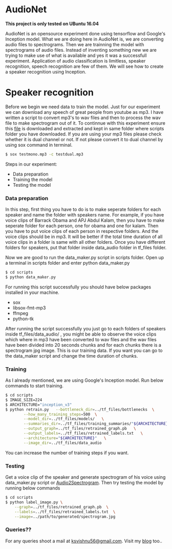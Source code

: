 # AudioNet

**This project is only tested on UBuntu 16.04**

AudioNet is an opensource experiment done using tensorflow and Google's Inception model. What we are doing here in 
AudioNet is, we are converting audio files to spectrograms. Then we are trainning the model with spectrograms of audio files. Instead of inventing something new we are trying to make use of what is available and yes it was a successfull experiment. Application of audio classification is limitless, speaker recognition, speech recognition are few of them.
We will see how to create a speaker recognition using Inception.

# Speaker recognition

Before we begin we need data to train the model. Just for our experiment we can download any speech of great people from youtube as mp3. I have written a script to convert mp3's to wav files and then to process the wav file to make spectrogram out of it. To continnue with this experiment ensure this  [file][drop] is downloaded and extracted and kept in same folder where scripts folder you have downloaded. If you are using your mp3 files please check whether it is dual channel or not. If not please convert it to dual channel by using sox command in terminal.
```sh
$ sox testmono.mp3 -c testdual.mp3
```

Steps in our experiment:
  - Data preparation
  - Training the model
  - Testing the model

### Data preparation

In this step, first thing you have to do is to make seperate folders for each speaker and name the folder with speakers name. For example, if you have voice clips of Barrack Obama and APJ Abdul Kalam, then you have to make seperate folder for each person, one for obama and one for kalam. Then you have to put voice clips of each person in respective folders. And the voice clips should be in mp3. It will be better if the total time duration of all voice clips in a folder is same with all other folders. Once you have different folders for speakers, put that folder inside data_audio folder in tf_files folder.

Now we are good to run the data_maker.py script in scripts folder. Open up a terminal in scripts folder and enter 
python data_maker.py

```sh
$ cd scripts
$ python data_maker.py
```

For running this script successfully you should have below packages installed in your machine.
 - sox
 - libsox-fmt-mp3
 - ffmpeg
 - python-tk

After running the script successfully you just go to each folders of speakers inside tf_files/data_audio/ , you might be able to observe the voice clips which where in mp3 have been converted to wav files and the wav files have been divided into 20 seconds chunks and for each chunks there is a spectrogram jpg image. This is our training data. If you want you can go to the data_maker script and change the time duration of chunks.

### Training

As I already mentioned, we are using Google's Inception model.
Run below commands to start training. 
```sh
$ cd scripts
$ IMAGE_SIZE=224
$ ARCHITECTURE="inception_v3"
$ python retrain.py   --bottleneck_dir=../tf_files/bottlenecks  \
        --how_many_training_steps=500  \
        --model_dir=../tf_files/models/   \
        --summaries_dir=../tf_files/training_summaries/"${ARCHITECTURE}"   \
        --output_graph=../tf_files/retrained_graph.pb   \
        --output_labels=../tf_files/retrained_labels.txt   \
        --architecture="${ARCHITECTURE}"   \
        --image_dir=../tf_files/data_audio
```
You can increase the number of training steps if you want.

### Testing

Get a voice clip of the speaker and generate spectrogram of his voice using data_maker.py script or [Audio2Spectrogram][audio]. Then try testing the model by running below commands
```sh
$ cd scripts
$ python label_image.py \
    --graph=../tf_files/retrained_graph.pb  \
    --labels=../tf_files/retrained_labels.txt  \
    --image=../path/to/generated/spectrogram.jpg
```

### Queries??

For any queries shoot a mail at ksvishnu56@gmail.com.
Visit my [blog][blg] too..


   [audio]: <https://github.com/vishnu-ks/Audio2Spectrogram>
   [drop]: <https://www.dropbox.com/s/ycxi1fz3lzwagsd/tf_files.tar.gz?dl=0>
   [blg]: <http://blog.vicz.in>
